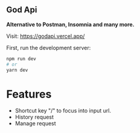 ## God Api

**Alternative to Postman, Insomnia and many more.**

Visit: https://godapi.vercel.app/

First, run the development server:

```bash
npm run dev
# or
yarn dev
```


# Features
- Shortcut key "/" to focus into input url.
- History request
- Manage request
